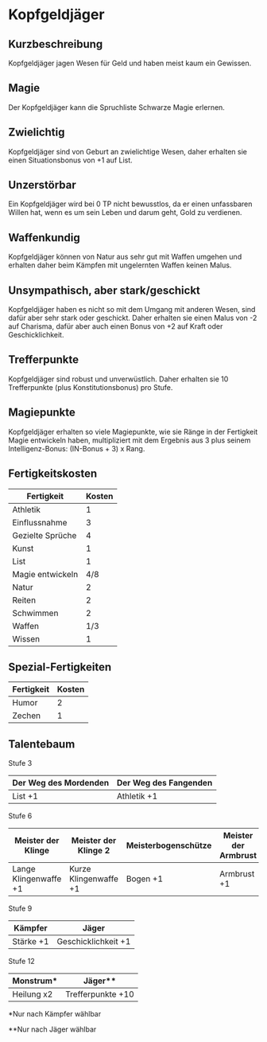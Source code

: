 # Kopfgeldjäger

## Kurzbeschreibung

Kopfgeldjäger jagen Wesen für Geld und haben meist kaum ein Gewissen.

## Magie

Der Kopfgeldjäger kann die Spruchliste Schwarze Magie erlernen.

## Zwielichtig

Kopfgeldjäger sind von Geburt an zwielichtige Wesen, daher erhalten sie einen Situationsbonus von +1 auf List.

## Unzerstörbar

Ein Kopfgeldjäger wird bei 0 TP nicht bewusstlos, da er einen unfassbaren Willen hat, wenn es um sein Leben und darum geht, Gold zu verdienen.

## Waffenkundig

Kopfgeldjäger können von Natur aus sehr gut mit Waffen umgehen und erhalten daher beim Kämpfen mit ungelernten Waffen keinen Malus.

## Unsympathisch, aber stark/geschickt

Kopfgeldjäger haben es nicht so mit dem Umgang mit anderen Wesen, sind dafür aber sehr stark oder geschickt. Daher erhalten sie einen Malus von -2 auf Charisma, dafür aber auch einen Bonus von +2 auf Kraft oder Geschicklichkeit.

## Trefferpunkte

Kopfgeldjäger sind robust und unverwüstlich. Daher erhalten sie 10 Trefferpunkte (plus Konstitutionsbonus) pro Stufe.

## Magiepunkte

Kopfgeldjäger erhalten so viele Magiepunkte, wie sie Ränge in der Fertigkeit Magie entwickeln haben, multipliziert mit dem Ergebnis aus 3 plus seinem Intelligenz-Bonus: (IN-Bonus + 3) x Rang.

## Fertigkeitskosten

| Fertigkeit | Kosten |
| - | - |
| Athletik | 1 |
| Einflussnahme | 3 |
| Gezielte Sprüche | 4 |
| Kunst | 1 |
| List | 1 |
| Magie entwickeln | 4/8 |
| Natur | 2 |
| Reiten | 2 |
| Schwimmen | 2 | | Spruchlisten | 4/8 |
| Waffen | 1/3 | | Wahrnehmung | 1 |
| Wissen | 1 |

## Spezial-Fertigkeiten

| Fertigkeit | Kosten |
| - | - |
| Humor | 2 |
| Zechen | 1 |

## Talentebaum

Stufe 3

| Der Weg des Mordenden | Der Weg des Fangenden |
| - | - |
| List +1 | Athletik +1 |

Stufe 6

| Meister der Klinge | Meister der Klinge 2 | Meisterbogenschütze | Meister der Armbrust |
| - | - | - | - |
| Lange Klingenwaffe +1 | Kurze Klingenwaffe +1 | Bogen +1 | Armbrust +1 |

Stufe 9

| Kämpfer | Jäger |
| - | - |
| Stärke +1 | Geschicklichkeit +1 |

Stufe 12

| Monstrum* | Jäger** |
| - | - |
| Heilung x2 | Trefferpunkte +10 |

*Nur nach Kämpfer wählbar

**Nur nach Jäger wählbar
